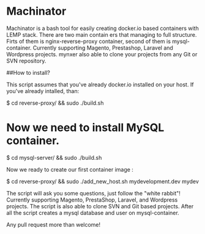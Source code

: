 Machinator
======

Machinator is a bash tool for easily creating docker.io based containers with LEMP stack. There are two main contain ers that managing to full structure. Firts of them is nginx-reverse-proxy container, second of them is mysql-container.
Currently supporting Magento, Prestashop, Laravel and Wordpress projects. mynxer also able to clone your projects from any Git or SVN repository.

##How to install?

This script assumes that you've already docker.io installed on your host. If you've already intalled, than:

$ cd reverse-proxy/ && sudo ./build.sh

# Now we need to install MySQL container.

$ cd mysql-server/ && sudo ./build.sh


Now we ready to create our first container image :

$ cd reverse-proxy/ && sudo ./add_new_host.sh mydevelopment.dev mydev

The script will ask you some questions, just follow the "white rabbit"!
Currently supporting Magento, PrestaShop, Laravel, and Wordpress projects.
The script is also able to clone SVN and Git based projects.
After all the script creates a mysql database and user on mysql-container.


Any pull request more than welcome!
